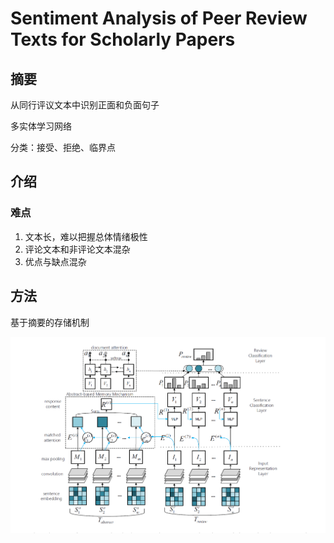 # Sentiment Analysis of Peer Review Texts for Scholarly Papers

## 摘要

从同行评议文本中识别正面和负面句子

多实体学习网络

分类：接受、拒绝、临界点

## 介绍

### 难点

1. 文本长，难以把握总体情绪极性
2. 评论文本和非评论文本混杂
3. 优点与缺点混杂

## 方法

基于摘要的存储机制

![截屏2020-08-09 上午9.30.15](Sentiment%20Analysis%20of%20Peer%20Review%20Texts%20for%20Scholarly%20Papers.assets/%E6%88%AA%E5%B1%8F2020-08-09%20%E4%B8%8A%E5%8D%889.30.15.png)




